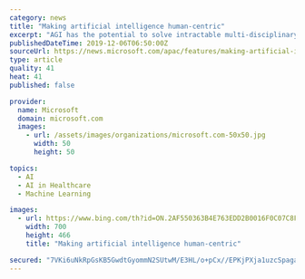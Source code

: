 ```yaml
---
category: news
title: "Making artificial intelligence human-centric"
excerpt: "AGI has the potential to solve intractable multi-disciplinary issues including healthcare, and hot topics like climate change (pun well intended). Microsoft’s own AI for Earth initiatives are examples. Opportunities for AGI development must be seized. But where our era of technology has confronted us with questions surrounding privacy ..."
publishedDateTime: 2019-12-06T06:50:00Z
sourceUrl: https://news.microsoft.com/apac/features/making-artificial-intelligence-human-centric/
type: article
quality: 41
heat: 41
published: false

provider:
  name: Microsoft
  domain: microsoft.com
  images:
    - url: /assets/images/organizations/microsoft.com-50x50.jpg
      width: 50
      height: 50

topics:
  - AI
  - AI in Healthcare
  - Machine Learning

images:
  - url: https://www.bing.com/th?id=ON.2AF550363B4E763EDD2B0016F0C07C8F
    width: 700
    height: 466
    title: "Making artificial intelligence human-centric"

secured: "7VKi6uNkRpGsKB5GwdtGyommN2SUtwM/E3HL/o+pCx//EPKjPXja1uzcSpagab/XSJilKdSNMuWyRy8n+VC/Je69oaVAxQatAdaAK0AzfqlI6e8nqH6n84J8cJRN3QuZguZocIVAvE3DVtGE52vvpYBA3N7FK6IR5cKpdzpX/WSNAtcs9GfG5PynPNXcVF8hrRYvlQ4ZSyU0feuFGqh4mpuXzsZvChe3+n28/G9D39RkrJ48MCDW82SeZFXuosf+cp2YzTKrifkCv09n8oPFwg==;cjjmpKRh07shoQ5x9wolng=="
---
```


